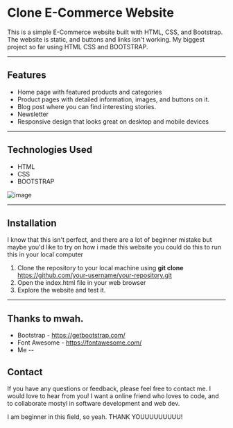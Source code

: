 # Clone E-Commerce Website

This is a simple E-Commerce website built with HTML, CSS, and Bootstrap. The website is static, and  buttons and links isn't working. My biggest project so far using HTML CSS and BOOTSTRAP.

---
## Features 
* Home page with featured products and categories
* Product pages with detailed information, images, and buttons on it.
* Blog post where you can find interesting stories.
* Newsletter
* Responsive design that looks great on desktop and mobile devices
---
## Technologies Used
* HTML
* CSS
* BOOTSTRAP

![image](https://user-images.githubusercontent.com/129386460/229495704-fac08dfc-a63b-419e-b7e3-23038b87283b.png)

---
## Installation
I know that this isn't perfect, and there are a lot of beginner mistake but maybe you'd like to try on how i made this website you could do this to run this in your local computer <br>
1. Clone the repository to your local machine using **git clone** https://github.com/your-username/your-repository.git
2. Open the index.html file in your web browser
3. Explore the website and test it.
---
## Thanks to mwah.
* Bootstrap - https://getbootstrap.com/
* Font Awesome - https://fontawesome.com/
* Me
--

## Contact
If you have any questions or feedback, please feel free to contact me. I would love to hear from you! 
I want a online friend who loves to code, and to collaborate mostyl in software development and web dev.

I am beginner in this field, so yeah. THANK YOUUUUUUUUU!



